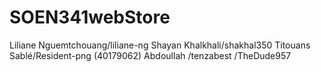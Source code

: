 # SOEN341webStore
Liliane Nguemtchouang/liliane-ng
Shayan Khalkhali/shakhal350
Titouans Sablé/Resident-png (40179062)
Abdoullah /tenzabest
/TheDude957
